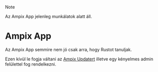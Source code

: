 > [!NOTE]
> Az Ampix App jelenleg munkálatok alatt áll.

# Ampix App

Az Ampix App semmire nem jó csak arra, hogy Rustot tanuljak.

Ezen kívül le fogja váltani az [Ampix Updatert](https://github.com/Ampix/Updater) illetve egy kényelmes admin felülettel fog rendelkezni.